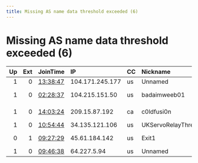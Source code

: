 ```yaml
---
title: Missing AS name data threshold exceeded (6)
---
```


# Missing AS name data threshold exceeded (6)

|   Up |   Ext | JoinTime                                                                                            | IP              | CC   | Nickname          |   ORp |   Dirp | Version   | Contact                      | OS    |   eFamMembers |
|-----:|------:|:----------------------------------------------------------------------------------------------------|:----------------|:-----|:------------------|------:|-------:|:----------|:-----------------------------|:------|--------------:|
|    1 |     0 | [13:38:47](https://metrics.torproject.org/rs.html#details/A69897BA3F813F66645213B55E2B044B0F168D0B) | 104.171.245.177 | us   | Unnamed           |  9001 |      0 | 0.4.6.5   | None                         | Linux |             1 |
|    1 |     0 | [02:28:37](https://metrics.torproject.org/rs.html#details/4121764BE90E986CA77D0FD9B1648E9D1E68C3CF) | 104.215.151.50  | us   | badaimweeb01      | 17272 |      0 | 0.4.5.9   | BadAimWeeb &lt;badaimweeb@pr | Linux |             1 |
|    1 |     0 | [14:03:24](https://metrics.torproject.org/rs.html#details/8D62E253E56369AD2F069B76F75A7945D202AE4B) | 209.15.87.192   | ca   | c0ldfusi0n        |  9001 |   9030 | 0.3.5.15  | PL Lafleur &lt;je AT suis do | Linux |             1 |
|    1 |     0 | [10:54:44](https://metrics.torproject.org/rs.html#details/B68CD498B68710AB8100D8429539863233C2004E) | 34.135.121.106  | us   | UKServoRelayThree |   443 |      0 | 0.4.2.7   | lsdc915@gmail.com            | Linux |             1 |
|    0 |     1 | [09:27:29](https://metrics.torproject.org/rs.html#details/F67A8913DFBB40DD41B52119285C8ABE7D822DD5) | 45.61.184.142   | us   | Exit1             |  9001 |     80 | 0.4.5.9   | contact at email dot com     | Linux |             1 |
|    1 |     0 | [09:46:38](https://metrics.torproject.org/rs.html#details/9F43185AE38B3A211CAA145E0D8C1B1CB966065D) | 64.227.5.94     | us   | Unnamed           |  9001 |      0 | 0.4.2.7   | None                         | Linux |             1 |
